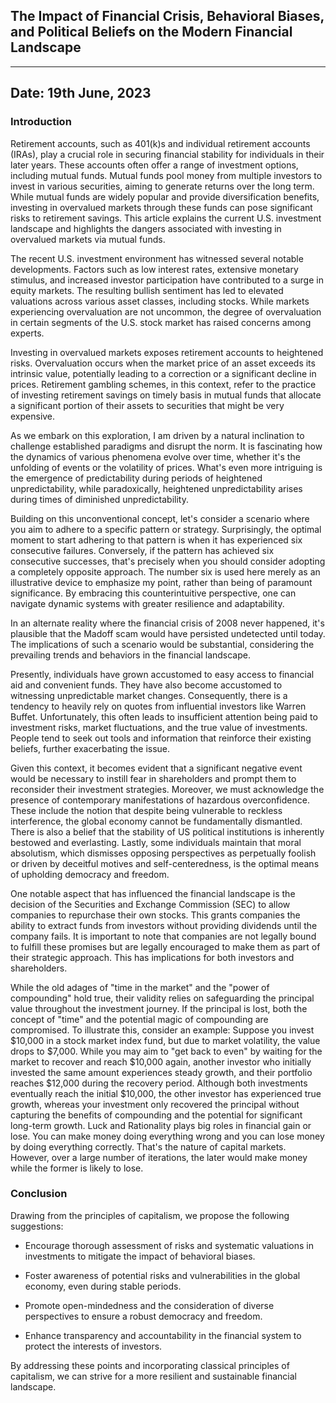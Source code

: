 ## The Impact of Financial Crisis, Behavioral Biases, and Political Beliefs on the Modern Financial Landscape

---
Date: 19th June, 2023
---

### Introduction

Retirement accounts, such as 401(k)s and individual retirement accounts (IRAs), play a crucial role in securing financial stability for individuals in their later years. These accounts often offer a range of investment options, including mutual funds. Mutual funds pool money from multiple investors to invest in various securities, aiming to generate returns over the long term. While mutual funds are widely popular and provide diversification benefits, investing in overvalued markets through these funds can pose significant risks to retirement savings. This article explains the current U.S. investment landscape and highlights the dangers associated with investing in overvalued markets via mutual funds.

The recent U.S. investment environment has witnessed several notable developments. Factors such as low interest rates, extensive monetary stimulus, and increased investor participation have contributed to a surge in equity markets. The resulting bullish sentiment has led to elevated valuations across various asset classes, including stocks. While markets experiencing overvaluation are not uncommon, the degree of overvaluation in certain segments of the U.S. stock market has raised concerns among experts.

Investing in overvalued markets exposes retirement accounts to heightened risks. Overvaluation occurs when the market price of an asset exceeds its intrinsic value, potentially leading to a correction or a significant decline in prices. Retirement gambling schemes, in this context, refer to the practice of investing retirement savings on timely basis in mutual funds that allocate a significant portion of their assets to securities that might be very expensive. 

As we embark on this exploration, I am driven by a natural inclination to challenge established paradigms and disrupt the norm. It is fascinating how the dynamics of various phenomena evolve over time, whether it's the unfolding of events or the volatility of prices. What's even more intriguing is the emergence of predictability during periods of heightened unpredictability, while paradoxically, heightened unpredictability arises during times of diminished unpredictability.

Building on this unconventional concept, let's consider a scenario where you aim to adhere to a specific pattern or strategy. Surprisingly, the optimal moment to start adhering to that pattern is when it has experienced six consecutive failures. Conversely, if the pattern has achieved six consecutive successes, that's precisely when you should consider adopting a completely opposite approach. The number six is used here merely as an illustrative device to emphasize my point, rather than being of paramount significance. By embracing this counterintuitive perspective, one can navigate dynamic systems with greater resilience and adaptability.

In an alternate reality where the financial crisis of 2008 never happened, it's plausible that the Madoff scam would have persisted undetected until today. The implications of such a scenario would be substantial, considering the prevailing trends and behaviors in the financial landscape.

Presently, individuals have grown accustomed to easy access to financial aid and convenient funds. They have also become accustomed to witnessing unpredictable market changes. Consequently, there is a tendency to heavily rely on quotes from influential investors like Warren Buffet. Unfortunately, this often leads to insufficient attention being paid to investment risks, market fluctuations, and the true value of investments. People tend to seek out tools and information that reinforce their existing beliefs, further exacerbating the issue.

Given this context, it becomes evident that a significant negative event would be necessary to instill fear in shareholders and prompt them to reconsider their investment strategies. Moreover, we must acknowledge the presence of contemporary manifestations of hazardous overconfidence. These include the notion that despite being vulnerable to reckless interference, the global economy cannot be fundamentally dismantled. There is also a belief that the stability of US political institutions is inherently bestowed and everlasting. Lastly, some individuals maintain that moral absolutism, which dismisses opposing perspectives as perpetually foolish or driven by deceitful motives and self-centeredness, is the optimal means of upholding democracy and freedom.

One notable aspect that has influenced the financial landscape is the decision of the Securities and Exchange Commission (SEC) to allow companies to repurchase their own stocks. This grants companies the ability to extract funds from investors without providing dividends until the company fails. It is important to note that companies are not legally bound to fulfill these promises but are legally encouraged to make them as part of their strategic approach. This has implications for both investors and shareholders.

While the old adages of "time in the market" and the "power of compounding" hold true, their validity relies on safeguarding the principal value throughout the investment journey. If the principal is lost, both the concept of "time" and the potential magic of compounding are compromised. To illustrate this, consider an example: Suppose you invest $10,000 in a stock market index fund, but due to market volatility, the value drops to $7,000. While you may aim to "get back to even" by waiting for the market to recover and reach $10,000 again, another investor who initially invested the same amount experiences steady growth, and their portfolio reaches $12,000 during the recovery period. Although both investments eventually reach the initial $10,000, the other investor has experienced true growth, whereas your investment only recovered the principal without capturing the benefits of compounding and the potential for significant long-term growth. Luck and Rationality plays big roles in financial gain or lose. You can make money doing everything wrong and you can lose money by doing everything correctly. That's the nature of capital markets. However, over a large number of iterations, the later would make money while the former is likely to lose.

### Conclusion

Drawing from the principles of capitalism, we propose the following suggestions:

- Encourage thorough assessment of risks and systematic valuations in investments to mitigate the impact of behavioral biases.

- Foster awareness of potential risks and vulnerabilities in the global economy, even during stable periods.

- Promote open-mindedness and the consideration of diverse perspectives to ensure a robust democracy and freedom.

- Enhance transparency and accountability in the financial system to protect the interests of investors.

By addressing these points and incorporating classical principles of capitalism, we can strive for a more resilient and sustainable financial landscape.

